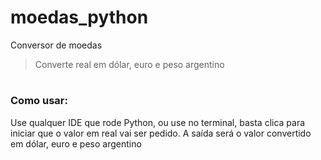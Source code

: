 # moedas_python
 Conversor de moedas
> Converte real em dólar, euro e peso argentino
#
### Como usar:
Use qualquer IDE que rode Python, ou use no terminal, basta clica para iniciar que o valor em real vai ser pedido. A saída será o valor convertido em dólar, euro e peso argentino